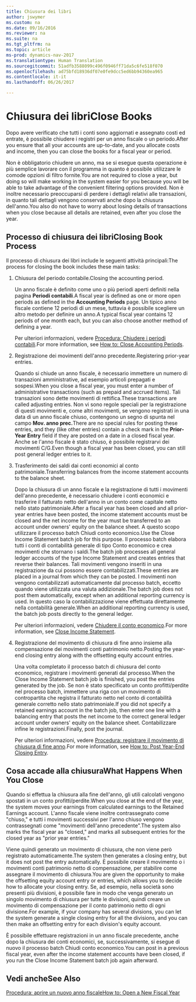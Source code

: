 ```yaml
---
title: Chiusura dei libri
author: jswymer
ms.custom: na
ms.date: 09/16/2016
ms.reviewer: na
ms.suite: na
ms.tgt_pltfrm: na
ms.topic: article
ms-prod: dynamics-nav-2017
ms.translationtype: Human Translation
ms.sourcegitcommit: 51adfb3588099c496f0946ff71da5c6fe518f070
ms.openlocfilehash: ad75bfd18936df07e0fe9dcc5ed6bb94360ea965
ms.contentlocale: it-it
ms.lasthandoff: 06/26/2017

---
```

# <a name="close-books"></a><span data-ttu-id="057d8-102">Chiusura dei libri</span><span class="sxs-lookup"><span data-stu-id="057d8-102">Close Books</span></span>
<span data-ttu-id="057d8-103">Dopo avere verificato che tutti i conti sono aggiornati e assegnato costi ed entrate, è possibile chiudere i registri per un anno fiscale o un periodo.</span><span class="sxs-lookup"><span data-stu-id="057d8-103">After you ensure that all your accounts are up-to-date, and you allocate costs and income, then you can close the books for a fiscal year or period.</span></span>

<span data-ttu-id="057d8-104">Non è obbligatorio chiudere un anno, ma se si esegue questa operazione è più semplice lavorare con il programma in quanto è possibile utilizzare le comode opzioni di filtro fornite.</span><span class="sxs-lookup"><span data-stu-id="057d8-104">You are not required to close a year, but doing so will make working in the system easier for you because you will be able to take advantage of the convenient filtering options provided.</span></span> <span data-ttu-id="057d8-105">Non è inoltre necessario preoccuparsi di perdere i dettagli relativi alle transazioni, in quanto tali dettagli vengono conservati anche dopo la chiusura dell'anno.</span><span class="sxs-lookup"><span data-stu-id="057d8-105">You also do not have to worry about losing details of transactions when you close because all details are retained, even after you close the year.</span></span>

## <a name="closing-book-process"></a><span data-ttu-id="057d8-106">Processo di chiusura dei libri</span><span class="sxs-lookup"><span data-stu-id="057d8-106">Closing Book Process</span></span>
<span data-ttu-id="057d8-107">Il processo di chiusura dei libri include le seguenti attività principali:</span><span class="sxs-lookup"><span data-stu-id="057d8-107">The process for closing the book includes these main tasks:</span></span>

1. <span data-ttu-id="057d8-108">Chiusura del periodo contabile.</span><span class="sxs-lookup"><span data-stu-id="057d8-108">Closing the accounting period.</span></span>

    <span data-ttu-id="057d8-109">Un anno fiscale è definito come uno o più periodi aperti definiti nella pagina **Periodi contabili**.</span><span class="sxs-lookup"><span data-stu-id="057d8-109">A fiscal year is defined as one or more open periods as defined in the **Accounting Periods** page.</span></span> <span data-ttu-id="057d8-110">Un tipico anno fiscale contiene 12 periodi di un mese, tuttavia è possibile scegliere un altro metodo per definire un anno.</span><span class="sxs-lookup"><span data-stu-id="057d8-110">A typical fiscal year contains 12 periods of one month each, but you can also choose another method of defining a year.</span></span>

    <span data-ttu-id="057d8-111">Per ulteriori informazioni, vedere [Procedura: Chiudere i periodi contabili](year-close-account-periods.md).</span><span class="sxs-lookup"><span data-stu-id="057d8-111">For more information, see [How to: Close Accounting Periods](year-close-account-periods.md).</span></span>

2. <span data-ttu-id="057d8-112">Registrazione dei movimenti dell'anno precedente.</span><span class="sxs-lookup"><span data-stu-id="057d8-112">Registering prior-year entries.</span></span>

    <span data-ttu-id="057d8-113">Quando si chiude un anno fiscale, è necessario immettere un numero di transazioni amministrative, ad esempio articoli prepagati e sospesi.</span><span class="sxs-lookup"><span data-stu-id="057d8-113">When you close a fiscal year, you must enter a number of administrative transactions (such as prepaid and accrued items).</span></span> <span data-ttu-id="057d8-114">Tali transazioni sono dette movimenti di rettifica.</span><span class="sxs-lookup"><span data-stu-id="057d8-114">These transactions are called adjusting entries.</span></span> <span data-ttu-id="057d8-115">Non vi sono regole speciali per la registrazione di questi movimenti e, come altri movimenti, se vengono registrati in una data di un anno fiscale chiuso, contengono un segno di spunta nel campo **Mov. anno prec.**</span><span class="sxs-lookup"><span data-stu-id="057d8-115">There are no special rules for posting these entries, and they (like other entries) contain a check mark in the **Prior-Year Entry** field if they are posted on a date in a closed fiscal year.</span></span> <span data-ttu-id="057d8-116">Anche se l'anno fiscale è stato chiuso, è possibile registrarvi dei movimenti C/G.</span><span class="sxs-lookup"><span data-stu-id="057d8-116">Even though a fiscal year has been closed, you can still post general ledger entries to it.</span></span>

3. <span data-ttu-id="057d8-117">Trasferimento dei saldi dai conti economici al conto patrimoniale.</span><span class="sxs-lookup"><span data-stu-id="057d8-117">Transferring balances from the income statement accounts to the balance sheet.</span></span>

    <span data-ttu-id="057d8-118">Dopo la chiusura di un anno fiscale e la registrazione di tutti i movimenti dell'anno precedente, è necessario chiudere i conti economici e trasferire il fatturato netto dell'anno in un conto come capitale netto nello stato patrimoniale.</span><span class="sxs-lookup"><span data-stu-id="057d8-118">After a fiscal year has been closed and all prior-year entries have been posted, the income statement accounts must be closed and the net income for the year must be transferred to an account under owners' equity on the balance sheet.</span></span> <span data-ttu-id="057d8-119">A questo scopo utilizzare il processo batch Chiudi conto economico.</span><span class="sxs-lookup"><span data-stu-id="057d8-119">Use the Close Income Statement batch job for this purpose.</span></span> <span data-ttu-id="057d8-120">Il processo batch elabora tutti i conti di contabilità generale di tipo Conto economico e crea movimenti che stornano i saldi.</span><span class="sxs-lookup"><span data-stu-id="057d8-120">The batch job processes all general ledger accounts of the type Income Statement and creates entries that reverse their balances.</span></span> <span data-ttu-id="057d8-121">Tali movimenti vengono inseriti in una registrazione da cui possono essere contabilizzati.</span><span class="sxs-lookup"><span data-stu-id="057d8-121">These entries are placed in a journal from which they can be posted.</span></span> <span data-ttu-id="057d8-122">I movimenti non vengono contabilizzati automaticamente dal processo batch, eccetto quando viene utilizzata una valuta addizionale.</span><span class="sxs-lookup"><span data-stu-id="057d8-122">The batch job does not post them automatically, except when an additional reporting currency is used.</span></span> <span data-ttu-id="057d8-123">In questo caso la contabilizzazione viene effettuata direttamente nella contabilità generale.</span><span class="sxs-lookup"><span data-stu-id="057d8-123">When an additional reporting currency is used, the batch job posts directly to the general ledger.</span></span>

    <span data-ttu-id="057d8-124">Per ulteriori informazioni, vedere [Chiudere il conto economico](year-close-income-statement.md).</span><span class="sxs-lookup"><span data-stu-id="057d8-124">For more information, see [Close Income Statement](year-close-income-statement.md).</span></span>
4. <span data-ttu-id="057d8-125">Registrazione del movimento di chiusura di fine anno insieme alla compensazione dei movimenti conti patrimonio netto.</span><span class="sxs-lookup"><span data-stu-id="057d8-125">Posting the year-end closing entry along with the offsetting equity account entries.</span></span>

    <span data-ttu-id="057d8-126">Una volta completato il processo batch di chiusura del conto economico, registrare i movimenti generati dal processo.</span><span class="sxs-lookup"><span data-stu-id="057d8-126">When the Close Income Statement batch job is finished, you post the entries generated by the job.</span></span> <span data-ttu-id="057d8-127">Se non è stato specificato un conto profitti/perdite nel processo batch, immettere una riga con un movimento di contropartita che registra il fatturato netto nel conto di contabilità generale corretto nello stato patrimoniale.</span><span class="sxs-lookup"><span data-stu-id="057d8-127">If you did not specify a retained earnings account in the batch job, then enter one line with a balancing entry that posts the net income to the correct general ledger account under owners' equity on the balance sheet.</span></span> <span data-ttu-id="057d8-128">Contabilizzare infine le registrazioni.</span><span class="sxs-lookup"><span data-stu-id="057d8-128">Finally, post the journal.</span></span>

    <span data-ttu-id="057d8-129">Per ulteriori informazioni, vedere [Procedura: registrare il movimento di chiusura di fine anno](year-how-post-year-end-close-entry.md).</span><span class="sxs-lookup"><span data-stu-id="057d8-129">For more information, see [How to: Post Year-End Closing Entry](year-how-post-year-end-close-entry.md).</span></span>

## <a name="what-happens-when-you-close"></a><span data-ttu-id="057d8-130">Cosa accade alla chiusura</span><span class="sxs-lookup"><span data-stu-id="057d8-130">What Happens When You Close</span></span>
<span data-ttu-id="057d8-131">Quando si effettua la chiusura alla fine dell'anno, gli utili calcolati vengono spostati in un conto profitti/perdite.</span><span class="sxs-lookup"><span data-stu-id="057d8-131">When you close at the end of the year, the system moves your earnings from calculated earnings to the Retained Earnings account.</span></span> <span data-ttu-id="057d8-132">L'anno fiscale viene inoltre contrassegnato come "chiuso," e tutti i movimenti successivi per l'anno chiuso vengono contrassegnati come "movimenti dell'anno precedente".</span><span class="sxs-lookup"><span data-stu-id="057d8-132">The system also marks the fiscal year as "closed," and marks all subsequent entries for the closed year as "prior year entries."</span></span>

<span data-ttu-id="057d8-133">Viene quindi generato un movimento di chiusura, che non viene però registrato automaticamente.</span><span class="sxs-lookup"><span data-stu-id="057d8-133">The system then generates a closing entry, but it does not post the entry automatically.</span></span> <span data-ttu-id="057d8-134">È possibile creare il movimento o i movimenti conti patrimonio netto di compensazione, per stabilire come assegnare il movimento di chiusura.</span><span class="sxs-lookup"><span data-stu-id="057d8-134">You are given the opportunity to make the offsetting equity account entry or entries, which allows you to decide how to allocate your closing entry.</span></span> <span data-ttu-id="057d8-135">Se, ad esempio, nella società sono presenti più divisioni, è possibile fare in modo che venga generato un singolo movimento di chiusura per tutte le divisioni, quindi creare un movimento di compensazione per il conto patrimonio netto di ogni divisione.</span><span class="sxs-lookup"><span data-stu-id="057d8-135">For example, if your company has several divisions, you can let the system generate a single closing entry for all the divisions, and you can then make an offsetting entry for each division's equity account.</span></span>

<span data-ttu-id="057d8-136">È possibile effettuare registrazioni in un anno fiscale precedente, anche dopo la chiusura dei conti economici, se, successivamente, si esegue di nuovo il processo batch Chiudi conto economico.</span><span class="sxs-lookup"><span data-stu-id="057d8-136">You can post in a previous fiscal year, even after the income statement accounts have been closed, if you run the Close Income Statement batch job again afterward.</span></span>

## <a name="see-also"></a><span data-ttu-id="057d8-137">Vedi anche</span><span class="sxs-lookup"><span data-stu-id="057d8-137">See Also</span></span>
[<span data-ttu-id="057d8-138">Procedura: aprire un nuovo anno fiscale</span><span class="sxs-lookup"><span data-stu-id="057d8-138">How to: Open a New Fiscal Year</span></span>](finance-setup-how-open-new-fiscal-year.md)

